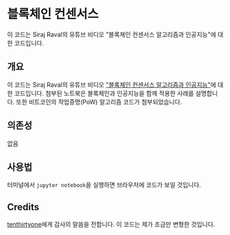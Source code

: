 # 블록체인 컨센서스
이 코드는 Siraj Raval의 유튜브 비디오 "블록체인 컨센서스 알고리즘과 인공지능"에 대한 코드입니다.

## 개요

이 코드는 Siraj Raval의 유튜브 비디오 ["블록체인 컨센서스 알고리즘과 인공지능"](https://youtu.be/5Tr13l0O1Ws)에 대한 코드입니다. 첨부된 노트북은 블록체인과 인공지능을 함께 적용한 사례를 설명합니다. 또한 비트코인의 작업증명(PoW) 알고리즘 코드가 첨부되었습니다.

## 의존성

없음

## 사용법

터미널에서 `jupyter notebook`을 실행하면 브라우저에 코드가 보일 것입니다.

## Credits

[tenthirtyone](https://github.com/tenthirtyone/Proof_of_Work)에게 감사의 말씀을 전합니다. 이 코드는 제가 조금만 변형한 것입니다.
